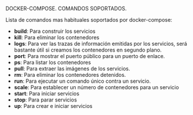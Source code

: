 DOCKER-COMPOSE. COMANDOS SOPORTADOS.

Lista de comandos mas habituales soportados por docker-compose:

- **build**: Para construir los servicios
- **kill**: Para eliminar los contenedores
- **logs**: Para ver las trazas de información emitidas por los servicios, será bastante útil si creamos los contenedores en segundo plano.
- **port**: Para mostrar el puerto público para un puerto de enlace.
- **ps**: Para listar los contenedores
- **pull**: Para extraer las imágenes de los servicios.
- **rm**: Para eliminar los contenedores detenidos.
- **run**: Para ejecutar un comando único contra un servicio.
- **scale**: Para establecer un número de contenedores para un servicio
- **start**: Para iniciar servicios
- **stop**: Para parar servicios
- **up**: Para crear e iniciar servicios